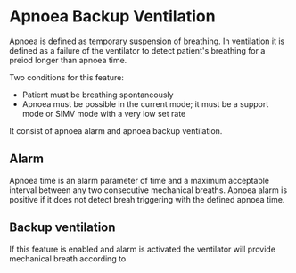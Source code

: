 # Apnoea Backup Ventilation
Apnoea is defined as temporary suspension of breathing.
In ventilation it is defined as a failure of the ventilator to detect patient's breathing for a preiod longer than apnoea time.

Two conditions for this feature:
- Patient must be breathing spontaneously
- Apnoea must be possible in the current mode; it must be a support mode or SIMV mode with a very low set rate

It consist of apnoea alarm and apnoea backup ventilation. 
 
## Alarm
Apnoea time is an alarm parameter of time and a maximum acceptable interval between any two consecutive mechanical breaths. Apnoea alarm is positive if it does not detect breah triggering with the defined apnoea time.

## Backup ventilation
If this feature is enabled and alarm is activated the ventilator will provide mechanical breath according to 